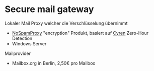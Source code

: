 # Secure mail gateway

Lokaler Mail Proxy welcher die Verschlüsselung übernimmt
* [NoSpamProxy](https://www.nospamproxy.de/de/) "encryption" Produkt, basiert auf [Cyren](http://cyren.com) Zero-Hour Detection
* Windows Server

Mailprovider
* Mailbox.org in Berlin, 2,50€ pro Mailbox
